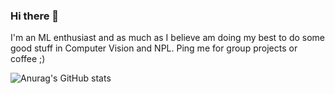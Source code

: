 ### Hi there 👋
I'm an ML enthusiast and as much as I believe am doing my best to do some good stuff in Computer Vision and NPL. Ping me for group projects or coffee ;) 

![Anurag's GitHub stats](https://github-readme-stats.vercel.app/api?username=devanshpratapsingh&show_icons=true&theme=blue-green)



<!--
**devanshpratapsingh/devanshpratapsingh** is a ✨ _special_ ✨ repository because its `README.md` (this file) appears on your GitHub profile.

[![Readme Card](https://github-readme-stats.vercel.app/api/pin/?username=devanshpratapsingh&repo=Paper_Implementations&theme=blue-green)](https://github.com/devanshpratapsingh/Paper_Implementations)


You can find me at [<img src="https://github.com/AakritiKinra/AakritiKinra/blob/main/linkedin.svghttps://github.com/devanshpratapsingh/devanshpratapsingh/blob/main/linkedin.svg" width="30px">](https://www.linkedin.com/in/devanshps25/) and [<img src="https://github.com/devanshpratapsingh/devanshpratapsingh/blob/main/instagram.svg" width="30px">](https://www.instagram.com/devanshh25/)

Here are some ideas to get you started:

- 🔭 I’m currently working on ...
- 🌱 I’m currently learning ...
- 👯 I’m looking to collaborate on ...
- 🤔 I’m looking for help with ...
- 💬 Ask me about ...
- 📫 How to reach me: ...
- 😄 Pronouns: ...
- ⚡ Fun fact: ...
-->
